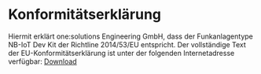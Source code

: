 # Konformitätserklärung

Hiermit erklärt one:solutions Engineering GmbH, dass der Funkanlagentype NB-IoT Dev Kit der Richtline 2014/53/EU entspricht. 
Der vollständige Text der EU-Konformitätserklärung ist unter der folgenden Internetadresse verfügbar: [Download]

[Download]: ../documents/NBIoT-IoT-Pilot_EU-Konformitaetserklaerung.pdf
